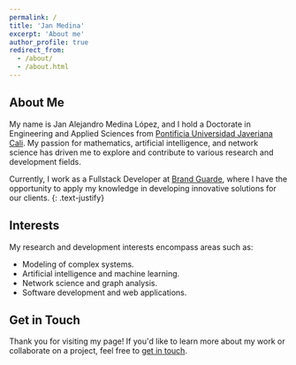 ```yaml
---
permalink: /
title: 'Jan Medina'
excerpt: 'About me'
author_profile: true
redirect_from:
  - /about/
  - /about.html
---
```


## About Me

My name is Jan Alejandro Medina López, and I hold a Doctorate in Engineering and Applied Sciences from [Pontificia Universidad Javeriana Cali](https://www.javerianacali.edu.co). My passion for mathematics, artificial intelligence, and network science has driven me to explore and contribute to various research and development fields.

Currently, I work as a Fullstack Developer at [Brand Guarde](https://www.brandguarde.com/), where I have the opportunity to apply my knowledge in developing innovative solutions for our clients.
{: .text-justify}

## Interests

My research and development interests encompass areas such as:

- Modeling of complex systems.
- Artificial intelligence and machine learning.
- Network science and graph analysis.
- Software development and web applications.

## Get in Touch

Thank you for visiting my page! If you'd like to learn more about my work or collaborate on a project, feel free to [get in touch](mailto:janmedina14@gmail.com).
